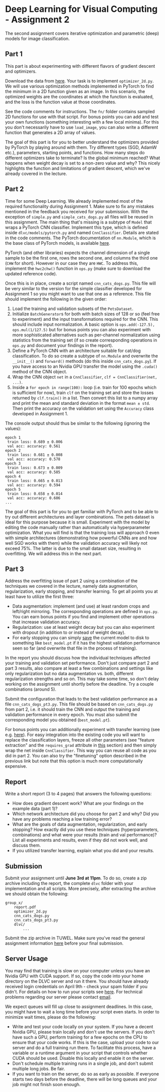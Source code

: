 
# Deep Learning for Visual Computing - Assignment 2

The second assignment covers iterative optimization and parametric (deep) models for image classification.

## Part 1

This part is about experimenting with different flavors of gradient descent and optimizers.

Download the data from [here](https://smithers.cvl.tuwien.ac.at/theitzinger/dlvc_ss21_public/-/tree/master/assignments/assignment2). Your task is to implement `optimizer_2d.py`. We will use various optimization methods implemented in PyTorch to find the minimum in a 2D function given as an image. In this scenario, the optimized weights are the coordinates at which the function is evaluated, and the loss is the function value at those coordinates.

See the code comments for instructions. The `fn/` folder contains sampled 2D functions for use with that script. For bonus points you can add and test your own functions (something interesting with a few local minima). For this you don't necessarily have to use `load_image`, you can also write a different function that generates a 2D array of values.

The goal of this part is for you to better understand the optimizers provided by PyTorch by playing around with them. Try different types (SGD, AdamW etc.), parameters, starting points, and functions. How many steps do different optimizers take to terminate? Is the global minimum reached? What happens when weight decay is set to a non-zero value and why? This nicely highlights the function and limitations of gradient descent, which we've already covered in the lecture.

## Part 2

Time for some Deep Learning. We already implemented most of the required functionality during Assignment 1. Make sure to fix any mistakes mentioned in the feedback you received for your submission. With the exception of `simple.py` and `simple_cats_dogs.py` all files will be reused in this assignment. The main thing that's missing is a subtype of `Model` that wraps a PyTorch CNN classifier. Implement this type, which is defined inside `dlvc/models/pytorch.py` and named `CnnClassifier`. Details are stated in the code comments. The PyTorch documentation of `nn.Module`, which is the base class of PyTorch models, is available [here](https://pytorch.org/docs/stable/generated/torch.nn.Module.html#torch.nn.Module).

PyTorch (and other libraries) expects the channel dimension of a single sample to be the first one, rows the second one, and columns the third one (`CHW` for short). However in our case they are `HWC`. To address this, implement the `hwc2chw()` function in `ops.py` (make sure to download the updated reference code).

Once this is in place, create a script named `cnn_cats_dogs.py`. This file will be very similar to the version for the simple classifier developed for Assignment 1 so you might want to use that one as a reference. This file should implement the following in the given order:

1. Load the training and validation subsets of the `PetsDataset`.
2. Initialize `BatchGenerator`s for both with batch sizes of 128 or so (feel free to experiment) and the input transformations required for the CNN. This should include input normalization. A basic option is `ops.add(-127.5), ops.mul(1/127.5)` but for bonus points you can also experiment with more sophisticated alternatives such as per-channel normalization using statistics from the training set (if so create corresponding operations in `ops.py` and document your findings in the report).
3. Define a PyTorch CNN with an architecture suitable for cat/dog classification. To do so create a subtype of `nn.Module` and overwrite the `__init__()` and `forward()` methods (do this inside `cnn_cats_dogs.py`). If you have access to an Nvidia GPU transfer the model using the `.cuda()` method of the CNN object.
4. Wrap the CNN object `net` in a `CnnClassifier`, `clf = CnnClassifier(net, ...)`.
5. Inside a `for epoch in range(100):` loop (i.e. train for 100 epochs which is sufficient for now), train `clf` on the training set and store the losses returned by `clf.train()` in a list. Then convert this list to a numpy array and print the mean and standard deviation in the format `mean ± std`. Then print the accuracy on the validation set using the `Accuracy` class developed in Assignment 1.

The console output should thus be similar to the following (ignoring the values):

    epoch 1
     train loss: 0.689 ± 0.006
     val acc: accuracy: 0.561
    epoch 2
     train loss: 0.681 ± 0.008
     val acc: accuracy: 0.578
    epoch 3
     train loss: 0.673 ± 0.009
     val acc: accuracy: 0.585
    epoch 4
     train loss: 0.665 ± 0.013
     val acc: accuracy: 0.594
    epoch 5
     train loss: 0.658 ± 0.014
     val acc: accuracy: 0.606
    ...

The goal of this part is for you to get familiar with PyTorch and to be able to try out different architectures and layer combinations. The pets dataset is ideal for this purpose because it is small. Experiment with the model by editing the code manually rather than automatically via hyperparameter optimization. What you will find is that the training loss will approach 0 even with simple architectures (demonstrating how powerful CNNs are and how well SGD works with them) while the validation accuracy will likely not exceed 75%. The latter is due to the small dataset size, resulting in overfitting. We will address this in the next part.

## Part 3

Address the overfitting issue of part 2 using a combination of the techniques we covered in the lecture, namely data augmentation, regularization, early stopping, and transfer learning. To get all points you at least have to utilize the first three:

* Data augmentation: implement (and use) at least random crops and left/right mirroring. The corresponding operations are defined in `ops.py`. You can earn bonus points if you find and implement other operations that increase validation accuracy.
* Regularization: use at least weight decay but you can also experiment with dropout (in addition to or instead of weight decay).
* For early stopping you can simply [save](https://pytorch.org/tutorials/beginner/saving_loading_models.html#saving-loading-model-for-inference) the current model to disk to something like `best_model.pt` if it has the highest validation performance seen so far (and overwrite that file in the process of training).

In the report you should discuss how the individual techniques affected your training and validation set performance. Don't just compare part 2 and part 3 results, also compare at least a few combinations and settings like only regularization but no data augmentation vs. both, different regularization strengths and so on. This may take some time, so don't delay working on the assignment until shortly before the deadline. Try a couple combinations (around 5).

Submit the configuration that leads to the best validation performance as a file `cnn_cats_dogs_pt3.py`. This file should be based on `cnn_cats_dogs.py` from part 2, i.e. it should train the CNN and output the training and validation performance in every epoch. You must also submit the corresponding model you obtained (`best_model.pt`).

For bonus points you can additionally experiment with transfer learning (see e.g. [here](https://pytorch.org/tutorials/beginner/finetuning_torchvision_models_tutorial.html)). For easy integration into the existing code you will want to replace the classification layers, freeze all other parameters (see "feature extraction" and the `requires_grad` attribute in [this](https://pytorch.org/tutorials/beginner/finetuning_torchvision_models_tutorial.html#set-model-parameters-requires-grad-attribute) section) and then simply wrap the net inside `CnnClassifier`. This way you can reuse all code as you did in part 2. You can also try the "finetuning" option described in the previous link but note that this option is much more computationally expensive.

## Report

Write a short report (3 to 4 pages) that answers the following questions:

* How does gradient descent work? What are your findings on the example data (part 1)?
* Which network architecture did you choose for part 2 and why? Did you have any problems reaching a low training error?
* What are the goals of data augmentation, regularization, and early stopping? How exactly did you use these techniques (hyperparameters, combinations) and what were your results (train and val performance)? List all experiments and results, even if they did not work well, and discuss them.
* If you utilized transfer learning, explain what you did and your results.

## Submission

Submit your assignment until **June 3rd at 11pm**. To do so, create a zip archive including the report, the complete `dlvc` folder with your implementation and all scripts. More precisely, after extracting the archive we should obtain the following:

    group_x/
        report.pdf
        optimizer_2d.py
        cnn_cats_dogs.py
        cnn_cats_dogs_pt3.py
        dlvc/
            ...

Submit the zip archive in TUWEL. Make sure you've read the general assignment information [here](https://smithers.cvl.tuwien.ac.at/theitzinger/dlvc_ss21_public/-/blob/master/assignments/general.md) before your final submission.

## Server Usage

You may find that training is slow on your computer unless you have an Nvidia GPU with CUDA support. If so, copy the code into your home directory on the DLVC server and run it there. You should have already received login credentials on April 9th - check your spam folder if you didn't. For details on how to run your scripts see [here](https://smithers.cvl.tuwien.ac.at/theitzinger/dlvc_ss21_public/-/tree/master/assignments/DLVC2021Guide.pdf). For technical problems regarding our server please contact [email](mailto:dlvc-trouble@cvl.tuwien.ac.at).

We expect queues will fill up close to assignment deadlines. In this case, you might have to wait a long time before your script even starts. In order to minimize wait times, please do the following:

* Write and test your code locally on your system. If you have a decent Nvidia GPU, please train locally and don't use the servers. If you don't have such a GPU, perform training for a few epochs on the CPU to ensure that your code works. If this is the case, upload your code to our server and do a full training run there. To facilitate this process, have a variable or a runtime argument in your script that controls whether CUDA should be used. Disable this locally and enable it on the server.
* Don't schedule multiple training runs in a single job, and don't submit multiple long jobs. Be fair.
* If you want to train on the server, do so as early as possible. If everyone starts two days before the deadline, there will be long queues and your job might not finish soon enough.